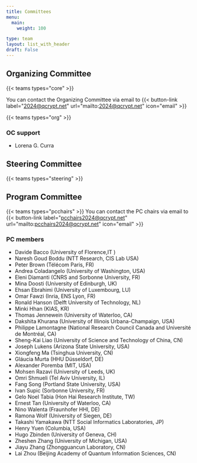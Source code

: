 ```yaml
---
title: Committees
menu:
  main:
    weight: 100

type: team
layout: list_with_header
draft: False
---
```


<!-- To make all this possible, these people are working behind the scenes. -->

## Organizing Committee

<!-- {{< teams types="core=Main Organizers,org=Organizers" >}} -->
{{< teams types="core" >}}

You can contact the Organizing Committee via email to {{< button-link label="2024@qcrypt.net" url="mailto:2024@qcrypt.net" icon="email" >}}

{{< teams types="org" >}}

### OC support
* Lorena G. Curra


## Steering Committee

{{< teams types="steering" >}}


<!-- ## Advisory  Committee

{{< teams types="advisory" >}}

-->
## Program Committee

{{< teams types="pcchairs" >}}
You can contact the PC chairs via email to {{< button-link label="pcchairs2024@qcrypt.net" url="mailto:pcchairs2024@qcrypt.net" icon="email" >}}<br>

### PC members

* Davide Bacco (University of Florence,IT )
* Naresh Goud Boddu (NTT Research, CIS Lab USA)
* Peter Brown (Télécom Paris, FR)
* Andrea Coladangelo	(University of Washington, USA)
* Eleni Diamanti	(CNRS and Sorbonne University, FR)
* Mina Doosti (University of Edinburgh, UK)
* Ehsan Ebrahimi (University of Luxembourg, LU) 
* Omar Fawzi (Inria, ENS Lyon, FR)
* Ronald Hanson (Delft University of Technology, NL)
* Minki Hhan (KIAS, KR)
* Thomas Jennewein (University of Waterloo, CA)
* Dakshita Khurana (University of Illinois Urbana-Champaign, USA)
* Philippe Lamontagne	(National Research Council Canada and Université de Montréal, CA)
* Sheng-Kai Liao (University of Science and Technology of China, CN)
* Joseph Lukens (Arizona State University, USA)
* Xiongfeng Ma (Tsinghua University, CN)
* Gláucia Murta (HHU Düsseldorf, DE)
* Alexander Poremba (MIT, USA)
* Mohsen Razavi (University of Leeds,	UK)
* Omri Shmueli (Tel Aviv University,	IL)
* Fang Song (Portland State University, USA)
* Ivan Supic (Sorbonne University, FR)
* Gelo Noel Tabia (Hon Hai Research Institute, TW)
* Ernest Tan (University of Waterloo, CA)
* Nino Walenta (Fraunhofer HHI, DE)
* Ramona Wolf	(University of Siegen, DE)
* Takashi Yamakawa (NTT Social Informatics Laboratories, JP)
* Henry Yuen (Columbia, USA)
* Hugo Zbinden (University of Geneva, CH)
* Zheshen Zhang (University of Michigan, USA)
* Jiayu Zhang (Zhongguancun Laboratory, CN)
* Lai Zhou (Beijing Academy of Quantum Information Sciences, CN)